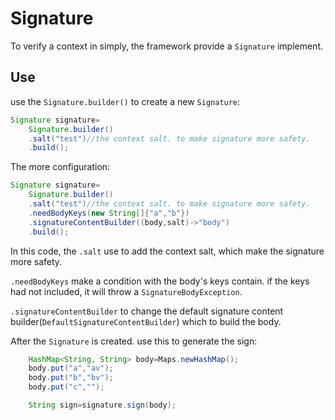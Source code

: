 # Signature

To verify a context in simply, the framework provide a `Signature` implement.

## Use

use the `Signature.builder()` to create a new `Signature`:

```java
Signature signature=
    Signature.builder()
    .salt("test")//the context salt. to make signature more safety.
    .build();
```

The more configuration:

```java
Signature signature=
    Signature.builder()
    .salt("test")//the context salt. to make signature more safety.
    .needBodyKeys(new String[]{"a","b"})
    .signatureContentBuilder((body,salt)->"body")
    .build();
```

In this code, the `.salt` use to add the context salt, which make the signature more safety.

`.needBodyKeys` make a condition with the body's keys contain. if the keys had not included, it will
throw a `SignatureBodyException`.

`.signatureContentBuilder` to change the default signature content
builder(`DefaultSignatureContentBuilder`) which to build the body.

After the `Signature` is created. use this to generate the sign:

```java
    HashMap<String, String> body=Maps.newHashMap();
    body.put("a","av");
    body.put("b","bv");
    body.put("c","");

    String sign=signature.sign(body);
```